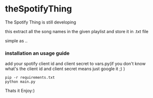 # theSpotifyThing

The Spotify Thing is still developing

this extract all the song names in the given playlist and store it in .txt file

simple as ..   
### installation an usage guide
  
add your spotify client id and client secret to vars.py(if you don't know what's the client id and client secret means just google it ;) )
```
pip -r requirements.txt
python main.py
```

Thats it Enjoy:)
